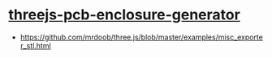 [threejs-pcb-enclosure-generator](https://dirkarnez.github.io/threejs-pcb-enclosure-generator)
==============================================================================================
- https://github.com/mrdoob/three.js/blob/master/examples/misc_exporter_stl.html